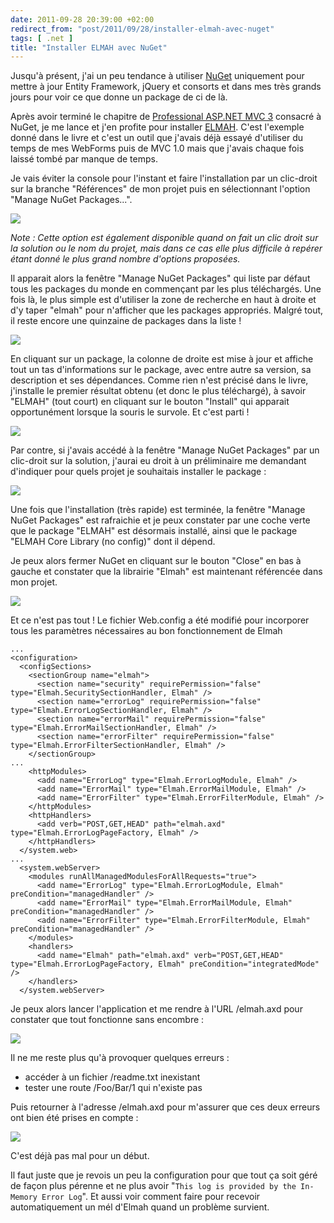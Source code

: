 ```yaml
---
date: 2011-09-28 20:39:00 +02:00
redirect_from: "post/2011/09/28/installer-elmah-avec-nuget"
tags: [ .net ]
title: "Installer ELMAH avec NuGet"
---
```


Jusqu'à présent, j'ai un peu tendance à utiliser [NuGet](http://nuget.org/) uniquement pour mettre à jour Entity Framework, jQuery
et consorts et dans mes très grands jours pour voir ce que donne un package de
ci de là.

Après avoir terminé le chapitre de [Professional ASP.NET MVC 3](http://www.amazon.fr/gp/product/1118076583/ref=as_li_qf_sp_asin_tl?ie=UTF8&amp;tag=07arde-21&amp;linkCode=as2&amp;camp=1642&amp;creative=6746&amp;creativeASIN=1118076583) consacré à NuGet, je me lance et
j'en profite pour installer [ELMAH](http://code.google.com/p/elmah/). C'est l'exemple donné dans le livre et c'est un outil que
j'avais déjà essayé d'utiliser du temps de mes WebForms puis de MVC 1.0 mais
que j'avais chaque fois laissé tombé par manque de temps.

Je vais éviter la console pour l'instant et faire l'installation par un
clic-droit sur la branche "Références" de mon projet puis en sélectionnant
l'option "Manage NuGet Packages...".

![](/public/2011/elmah01.png)

*Note : Cette option est également disponible quand on
fait un clic droit sur la solution ou le nom du projet, mais dans ce cas elle
plus difficile à repérer étant donné le plus grand nombre d'options
proposées.*

Il apparait alors la fenêtre "Manage NuGet Packages" qui liste par défaut
tous les packages du monde en commençant par les plus téléchargés. Une fois là,
le plus simple est d'utiliser la zone de recherche en haut à droite et d'y
taper "elmah" pour n'afficher que les packages appropriés. Malgré tout, il
reste encore une quinzaine de packages dans la liste !

![](/public/2011/elmah02.png)

En cliquant sur un package, la colonne de droite est mise à jour et affiche
tout un tas d'informations sur le package, avec entre autre sa version, sa
description et ses dépendances. Comme rien n'est précisé dans le livre,
j'installe le premier résultat obtenu (et donc le plus téléchargé), à savoir
"ELMAH" (tout court) en cliquant sur le bouton "Install" qui apparait
opportunément lorsque la souris le survole. Et c'est parti !

![](/public/2011/elmah03.png)

Par contre, si j'avais accédé à la fenêtre "Manage NuGet
Packages" par un clic-droit sur la solution, j'aurai eu droit à un préliminaire
me demandant d'indiquer pour quels projet je souhaitais installer le
package :

![](/public/2011/elmah04.png)

Une fois que l'installation (très rapide) est terminée, la fenêtre "Manage
NuGet Packages" est rafraichie et je peux constater par une coche verte que le
package "ELMAH" est désormais installé, ainsi que le package "ELMAH Core
Library (no config)" dont il dépend.

Je peux alors fermer NuGet en cliquant sur le bouton "Close" en bas à gauche
et constater que la librairie "Elmah" est maintenant référencée dans mon
projet.

![](/public/2011/elmah05.png)

Et ce n'est pas tout ! Le fichier Web.config a été modifié pour
incorporer tous les paramètres nécessaires au bon fonctionnement de Elmah

```
...
<configuration>
  <configSections>
    <sectionGroup name="elmah">
      <section name="security" requirePermission="false" type="Elmah.SecuritySectionHandler, Elmah" />
      <section name="errorLog" requirePermission="false" type="Elmah.ErrorLogSectionHandler, Elmah" />
      <section name="errorMail" requirePermission="false" type="Elmah.ErrorMailSectionHandler, Elmah" />
      <section name="errorFilter" requirePermission="false" type="Elmah.ErrorFilterSectionHandler, Elmah" />
    </sectionGroup>
...
    <httpModules>
      <add name="ErrorLog" type="Elmah.ErrorLogModule, Elmah" />
      <add name="ErrorMail" type="Elmah.ErrorMailModule, Elmah" />
      <add name="ErrorFilter" type="Elmah.ErrorFilterModule, Elmah" />
    </httpModules>
    <httpHandlers>
      <add verb="POST,GET,HEAD" path="elmah.axd" type="Elmah.ErrorLogPageFactory, Elmah" />
    </httpHandlers>
  </system.web>
...
  <system.webServer>
    <modules runAllManagedModulesForAllRequests="true">
      <add name="ErrorLog" type="Elmah.ErrorLogModule, Elmah" preCondition="managedHandler" />
      <add name="ErrorMail" type="Elmah.ErrorMailModule, Elmah" preCondition="managedHandler" />
      <add name="ErrorFilter" type="Elmah.ErrorFilterModule, Elmah" preCondition="managedHandler" />
    </modules>
    <handlers>
      <add name="Elmah" path="elmah.axd" verb="POST,GET,HEAD" type="Elmah.ErrorLogPageFactory, Elmah" preCondition="integratedMode" />
    </handlers>
  </system.webServer>
```

Je peux alors lancer l'application et me rendre à l'URL /elmah.axd pour
constater que tout fonctionne sans encombre :

![](/public/2011/elmah06.png)

Il ne me reste plus qu'à provoquer quelques erreurs :

* accéder à un fichier /readme.txt inexistant
* tester une route /Foo/Bar/1 qui n'existe pas

Puis retourner à l'adresse /elmah.axd pour m'assurer que ces deux erreurs
ont bien été prises en compte :

![](/public/2011/elmah07.png)

C'est déjà pas mal pour un début.

Il faut juste que je revois un peu la configuration pour que tout ça soit
géré de façon plus pérenne et ne plus avoir "`This log is provided by the
In-Memory Error Log`". Et aussi voir comment faire pour recevoir
automatiquement un mél d'Elmah quand un problème survient.
